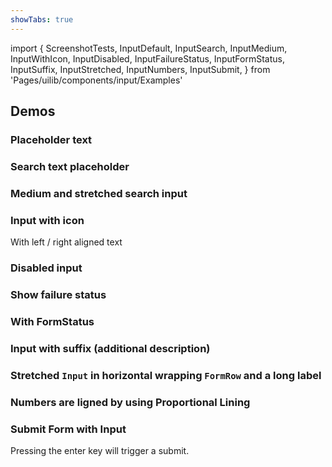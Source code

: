 ```yaml
---
showTabs: true
---
```


import {
ScreenshotTests,
InputDefault,
InputSearch,
InputMedium,
InputWithIcon,
InputDisabled,
InputFailureStatus,
InputFormStatus,
InputSuffix,
InputStretched,
InputNumbers,
InputSubmit,
} from 'Pages/uilib/components/input/Examples'

## Demos

<ScreenshotTests />

### Placeholder text

<InputDefault />

### Search text placeholder

<InputSearch />

### Medium and stretched search input

<InputMedium />

### Input with icon

With left / right aligned text

<InputWithIcon />

### Disabled input

<InputDisabled />

### Show failure status

<InputFailureStatus />

### With FormStatus

<InputFormStatus />

### Input with suffix (additional description)

<InputSuffix />

### Stretched `Input` in horizontal wrapping `FormRow` and a long label

<InputStretched />

### Numbers are ligned by using Proportional Lining

<InputNumbers />

### Submit Form with Input

Pressing the enter key will trigger a submit.

<InputSubmit />
